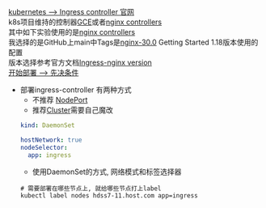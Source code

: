 [kubernetes  --> Ingress controller 官网](https://v1-18.docs.kubernetes.io/zh/docs/concepts/services-networking/ingress-controllers/)  
k8s项目维持的控制器[GCE](https://github.com/kubernetes/ingress-gce/blob/master/README.md)或者[nginx controllers](https://github.com/kubernetes/ingress-nginx/blob/main/README.md)   
其中如下实验使用的是[nginx controllers](https://github.com/kubernetes/ingress-nginx/blob/main/README.md)  
我选择的是GitHub上main中Tags是[nginx-30.0](https://github.com/kubernetes/ingress-nginx/blob/nginx-0.30.0/README.md#get-started) Getting Started 1.18版本使用的配置  
版本选择参考官方文档[Ingress-nginx version](https://github.com/kubernetes/ingress-nginx/blob/main/README.md#changelog)  
[开始部署 --> 先决条件](https://github.com/kubernetes/ingress-nginx/blob/nginx-0.30.0/docs/deploy/index.md#prerequisite-generic-deployment-command)
- 部署ingress-controller 有两种方式
  - 不推荐 [NodePort](https://github.com/kubernetes/ingress-nginx/blob/nginx-0.30.0/docs/deploy/index.md#bare-metal)
  - 推荐[Cluster](https://github.com/xusxlinux/Document/blob/master/kubernetes/06-kubeadm/addon/ingress-nginx/01-magic_change.yaml)需要自己魔改
  ``` yaml
  kind: DaemonSet
  
  hostNetwork: true
  nodeSelector:
    app: ingress
  ```
  - 使用DaemonSet的方式, 网络模式和标签选择器
  ``` shell
  # 需要部署在哪些节点上, 就给哪些节点打上label
  kubectl label nodes hdss7-11.host.com app=ingress
  ```
